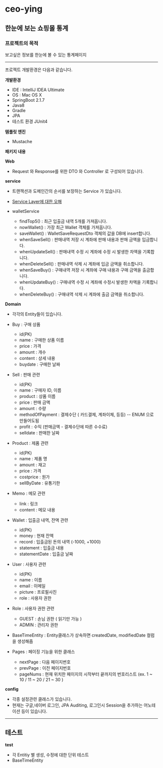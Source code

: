 # ceo-ying

## 한눈에 보는 쇼핑몰 통계

### 프로젝트의 목적
보고싶은 정보를 한눈에 볼 수 있는 통계페이지

* * * 

프로젝트 개발환경은 다음과 같습니다.      

**개발환경**
* IDE : IntelliJ IDEA Ultimate
* OS : Mac OS X
* SpringBoot 2.1.7
* Java8
* Gradle
* JPA
* 테스트 환경 JUnit4

**템플릿 엔진**
* Mustache

**패키지 내용**

**Web**

* Request 와 Response를 위한 DTO 와 Controller 로 구성되어 있습니다.

**service**
* 트랜잭션과 도메인간의 순서를 보장하는 Service 가 있습니다.
* [Service Layer에 대한 오해](https://parkadd.tistory.com/13?category=913964)
   
* walletService
  - findTop5() : 최근 입출금 내역 5개를 가져옵니다.
  - nowWallet() : 가장 최근 Wallet 객체를 가져옵니다.
  - saveWallet() : WalletSaveRequestDto 객체의 값을 DB에 insert합니다.
  - whenSaveSell() : 판매내역 저장 시 계좌에 판매 내용과 판매 금액을 입금합니다.
  - whenUpdateSell() : 판매내역 수정 시 계좌에 수정 시 발생한 차액을 기록합니다.
  - whenDeleteSell() : 판매내역 삭제 시 계좌에 입금 금액을 취소합니다.
  - whenSaveBuy() : 구매내역 저장 시 계좌에 구매 내용과 구매 금액을 출금합니다.
  - whenUpdateBuy() : 구매내역 수정 시 계좌에 수정시 발생한 차액을 기록합니다.
  - whenDeleteBuy() : 구매내역 삭제 시 계좌에 출금 금액을 취소합니다.

**Domain**
* 각각의 Entity들이 있습니다.
* Buy : 구매 상품
  - id(PK)
  - name : 구매한 상품 이름
  - price : 가격
  - amount : 개수
  - content : 상세 내용
  - buydate : 구매한 날짜
* Sell : 판매 관련
  - id(PK)
  - name : 구매자 ID, 이름
  - product : 상품 이름
  - price : 판매 금액
  - amount : 수량
  - methodOfPayment : 결제수단 ( 카드결제, 계좌이체, 등등) -- ENUM 으로 만들어도됨
  - profit : 수익 (판매금액 - 결제수단에 따른 수수료)
  - selldate : 판매한 날짜
* Product : 제품 관련
  - id(PK)
  - name : 제품 명
  - amount : 재고
  - price : 가격
  - costprice : 원가
  - sellByDate : 유통기한
* Memo : 메모 관련
  - link : 링크
  - content : 메모 내용
* Wallet : 입출금 내역, 잔액 관련
  - id(PK)
  - money : 현재 잔액
  - record : 입출금된 돈의 내역 (-1000, +1000)
  - statement : 입출금 내용
  - statementDate : 입출금 날짜
* User : 사용자 관련
  - id(PK)
  - name : 이름
  - email : 이메일
  - picture : 프로필사진
  - role : 사용자 권한
* Role : 사용자 권한 관련
  - GUEST : 손님 권한 ( 읽기만 가능 )
  - ADMIN : 관리자 권한
* BaseTimeEntity : Entity클래스가 상속하면 createdDate, modifiedDate 컬럼을 생성해줌
   
* Pages : 페이징 기능을 위한 클래스
  - nextPage : 다음 페이지번호
  - prevPage : 이전 페이지번호
  - pageNums : 현재 위치한 페이지의 시작부터 끝까지의 번호리스트 (ex. 1 ~ 10 / 11 ~ 20 / 21 ~ 30 )

**config**
* 각종 설정관련 클래스가 있습니다.
* 현재는 구글,네이버 로그인, JPA Auditing, 로그인시 Session을 추가하는 어노테이션 등이 있습니다.

* * * 
## 테스트

**test**

* 각 Entitiy 별 생성, 수정에 대한 단위 테스트
* BaseTimeEntity 
